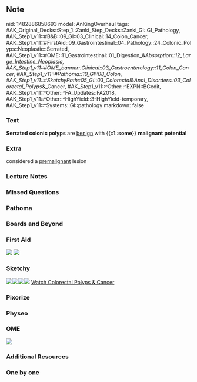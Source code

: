 ## Note
nid: 1482886858693
model: AnKingOverhaul
tags: #AK_Original_Decks::Step_1::Zanki_Step_Decks::Zanki_GI::GI_Pathology, #AK_Step1_v11::#B&B::09_GI::03_Clinical::14_Colon_Cancer, #AK_Step1_v11::#FirstAid::09_Gastrointestinal::04_Pathology::24_Colonic_Polyps::Neoplastic::Serrated, #AK_Step1_v11::#OME::11_Gastrointestinal::01_Digestion_&_Absorption::12_Large_Intestine_Neoplasia, #AK_Step1_v11::#OME_banner::Clinical::03_Gastroenterology::11_Colon_Cancer, #AK_Step1_v11::#Pathoma::10_GI::08_Colon, #AK_Step1_v11::#SketchyPath::05_GI::03_Colorectal_&_Anal_Disorders::03_Colorectal_Polyps_&_Cancer, #AK_Step1_v11::^Other::^EXPN::BGedit, #AK_Step1_v11::^Other::^FA_Updates::FA2018, #AK_Step1_v11::^Other::^HighYield::3-HighYield-temporary, #AK_Step1_v11::^Systems::GI::pathology
markdown: false

### Text
<div>
  <b>Serrated colonic polyps</b> are <u>benign</u> with
  {{c1::<b>some</b>}} <b>malignant</b> <b>potential</b>
</div>

### Extra
considered a <u>premalignant</u> lesion

### Lecture Notes


### Missed Questions


### Pathoma


### Boards and Beyond


### First Aid
<img src="tmpp_Rza0.png"> <img src="tmpEeVHNv.png">

### Sketchy
<img src=
"Screen%20Shot%202020-01-14%20at%208.51.42%20AM.JPG"><img src=
"Screen%20Shot%202020-01-14%20at%208.51.32%20AM.JPG"><img src=
"Zoverall%20picture%20(47)_1566160514431.JPG"><img src=
"Screen%20Shot%202020-01-16%20at%206.03.14%20PM.JPG"> <a href=
"https://dashboard.sketchy.com/study/medical/courses/medical-pathophysiology/units/medical-pathophysiology-gi/videos/medical-pathophysiology-gi-colorectal-and-anal-disorders-colorectal-polyps-and-cancer?utm_source=anki&utm_medium=partnership&utm_campaign=february_update&utm_content=medical">
Watch Colorectal Polyps & Cancer</a>

### Pixorize


### Physeo


### OME
<div class="ome-widget">
  <a href=
  "https://onlinemeded.org/spa/gastroenterology/colon-cancer/acquire?ref=anki">
  <img src="_OME_AnkiFlashcards_Lesson_3.png"></a>
</div>

### Additional Resources


### One by one

